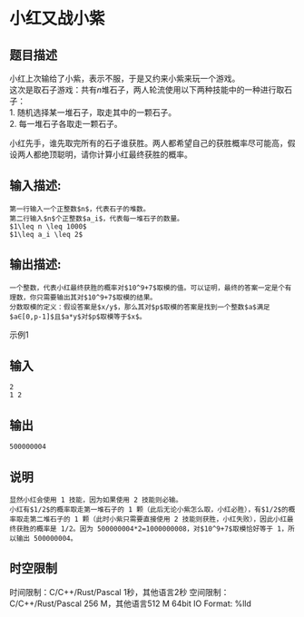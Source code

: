 # 小红又战小紫

## 题目描述

小红上次输给了小紫，表示不服，于是又约来小紫来玩一个游戏。  
这次是取石子游戏：共有$n$堆石子，两人轮流使用以下两种技能中的一种进行取石子：  
1\. 随机选择某一堆石子，取走其中的一颗石子。  
2\. 每一堆石子各取走一颗石子。  
  
小红先手，谁先取完所有的石子谁获胜。两人都希望自己的获胜概率尽可能高，假设两人都绝顶聪明，请你计算小红最终获胜的概率。

## 输入描述:
    
    
    第一行输入一个正整数$n$，代表石子的堆数。  
    第二行输入$n$个正整数$a_i$，代表每一堆石子的数量。  
    $1\leq n \leq 1000$  
    $1\leq a_i \leq 2$

## 输出描述:
    
    
    一个整数，代表小红最终获胜的概率对$10^9+7$取模的值。可以证明，最终的答案一定是个有理数，你只需要输出其对$10^9+7$取模的结果。  
    分数取模的定义：假设答案是$x/y$，那么其对$p$取模的答案是找到一个整数$a$满足$a∈[0,p-1]$且$a*y$对$p$取模等于$x$。

示例1 

## 输入
    
    
    2
    1 2

## 输出
    
    
    500000004

## 说明
    
    
    显然小红会使用 1 技能，因为如果使用 2 技能则必输。  
    小红有$1/2$的概率取走第一堆石子的 1 颗（此后无论小紫怎么取，小红必胜），有$1/2$的概率取走第二堆石子的 1 颗（此时小紫只需要直接使用 2 技能则获胜，小红失败），因此小红最终获胜的概率是 1/2。因为 500000004*2=1000000008，对$10^9+7$取模恰好等于 1，所以输出 500000004。  
    


## 时空限制

时间限制：C/C++/Rust/Pascal 1秒，其他语言2秒
空间限制：C/C++/Rust/Pascal 256 M，其他语言512 M
64bit IO Format: %lld